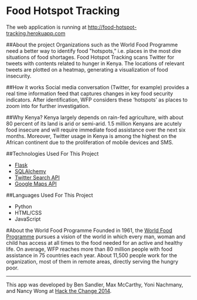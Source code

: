 Food Hotspot Tracking
=====================

The web application is running at http://food-hotspot-tracking.herokuapp.com

##About the project
Organizations such as the World Food Programme need a better way to identify food "hotspots,” i.e. places in the most dire situations of food shortages. Food Hotspot Tracking scans Twitter for tweets with contents related to hunger in Kenya. The locations of relevant tweets are plotted on a heatmap, generating a visualization of food insecurity.

##How it works
Social media conversation (Twitter, for example) provides a real time information feed that captures changes in key food security indicators. After identification, WFP considers these ‘hotspots’ as places to zoom into for further investigation. 

##Why Kenya?
Kenya largely depends on rain-fed agriculture, with about 80 percent of its land is arid or semi-arid. 1.5 million Kenyans are acutely food insecure and will require immediate food assistance over the next six months. Moreover, Twitter usage in Kenya is among the highest on the African continent due to the proliferation of mobile devices and SMS.

##Technologies Used For This Project 
+ [Flask](http://flask.pocoo.org) 
+ [SQLAlchemy](http://www.sqlalchemy.org)
+ [Twitter Search API](https://dev.twitter.com/rest/public/search)
+ [Google Maps API](https://developers.google.com/maps/)

##Languages Used For This Project 
+ Python
+ HTML/CSS
+ JavaScript

#About the World Food Programme
Founded in 1961, the [World Food Programme](http://www.wfp.org/) pursues a vision of the world in which every man, woman and child has access at all times to the food needed for an active and healthy life. On average, WFP reaches more than 80 million people with food assistance in 75 countries each year. About 11,500 people work for the organization, most of them in remote areas, directly serving the hungry poor. 

---
This app was developed by Ben Sandler, Max McCarthy, Yoni Nachmany, and Nancy Wong at [Hack the Change 2014](http://www.hackthechange.org/).
